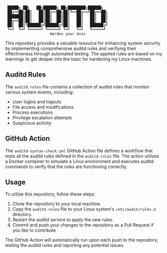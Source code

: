 ```
 █████╗ ██╗   ██╗██████╗ ██╗████████╗██████╗ 
 ██╔══██╗██║   ██║██╔══██╗██║╚══██╔══╝██╔══██╗
 ███████║██║   ██║██║  ██║██║   ██║   ██║  ██║
 ██╔══██║██║   ██║██║  ██║██║   ██║   ██║  ██║
 ██║  ██║╚██████╔╝██████╔╝██║   ██║   ██████╔╝
 ╚═╝  ╚═╝ ╚═════╝ ╚═════╝ ╚═╝   ╚═╝   ╚═════╝ 
                    Harden your Unix   
```

This repository provides a valuable resource for enhancing system security by implementing comprehensive auditd rules and verifying their effectiveness through automated testing. The applied rules are based on my learnings to get deeper into the topic for hardening my Linux machines.

## Auditd Rules

The `auditd.rules` file contains a collection of auditd rules that monitor various system events, including:

* User logins and logouts
* File access and modifications
* Process executions
* Privilege escalation attempts
* Suspicious activity

## GitHub Action

The `auditd-syntax-check.yml` GitHub Action file defines a workflow that tests all the auditd rules defined in the `auditd.rules` file. The action utilizes a Docker container to simulate a Linux environment and executes auditd commands to verify that the rules are functioning correctly.

## Usage

To utilize this repository, follow these steps:

1. Clone the repository to your local machine.
2. Copy the `auditd.rules` file to your Linux system's `/etc/audit/rules.d` directory.
3. Restart the auditd service to apply the new rules.
5. Commit and push your changes to the repository as a Pull Request if you like to contribute

The GitHub Action will automatically run upon each push to the repository, testing the auditd rules and reporting any potential issues.
